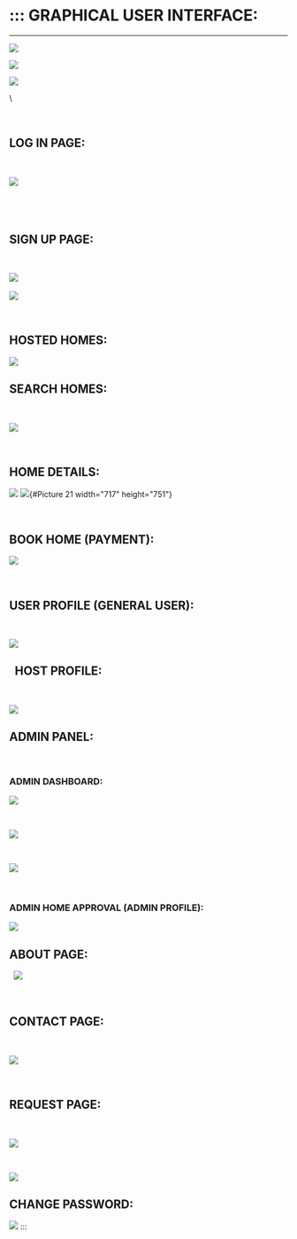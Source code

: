 :::
GRAPHICAL USER INTERFACE:
======================================================================
-------------------------------------------------------

![](readme_files/image001.png)

![](readme_files/image002.png)

![](readme_files/image003.png)

\

 

LOG IN PAGE:
---------------------------------------------------------

 

![](readme_files/image004.jpg)

 
-----------------------------

SIGN UP PAGE:
---------------------------------------------------------------------------------------

 

![](readme_files/image005.jpg)
 

![](readme_files/image006.jpg)

 

HOSTED HOMES:
---------------------------------------------------------------------------------------

![](readme_files/image007.jpg)

SEARCH HOMES:
----------------------------------------------------------
 

![](readme_files/image008.jpg)

 

HOME DETAILS:
----------------------------------------------------------

![](readme_files/image009.png)
![](readme_files/image010.png){#Picture 21 width="717" height="751"}

 

BOOK HOME (PAYMENT):
----------------------------------------------------------------------------------------------
![](readme_files/image011.png)

 

USER PROFILE (GENERAL USER):
-------------------------------------------------------------------------

 

![](readme_files/image012.png)

 
HOST PROFILE:
----------------------------------------------------------
 

![](readme_files/image013.jpg)

ADMIN PANEL:
---------------------------------------------------------

 

### ADMIN DASHBOARD:

![](readme_files/image014.jpg)

 

![](readme_files/image015.jpg)

 

![](readme_files/image016.jpg)

 

### ADMIN HOME APPROVAL (ADMIN PROFILE):

![](readme_files/image017.jpg)

ABOUT PAGE:
--------------------------------------------------------

 
![](readme_files/image018.jpg)

 

CONTACT PAGE:
---------------------------------------------------------------------------------------

 

![](readme_files/image019.png)

 

REQUEST PAGE:
----------------------------------------------------------

 

![](readme_files/image020.jpg)

 

![](readme_files/image021.png)

CHANGE PASSWORD:
--------------------------------------------

![](readme_files/image022.jpg)
:::
